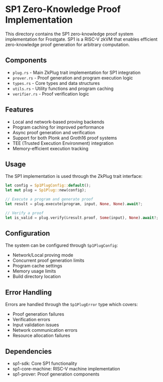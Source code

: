 # SP1 Zero-Knowledge Proof Implementation

This directory contains the SP1 zero-knowledge proof system implementation for Frostgate. SP1 is a RISC-V zkVM that enables efficient zero-knowledge proof generation for arbitrary computation.

## Components

- `plug.rs` - Main ZkPlug trait implementation for SP1 integration
- `prover.rs` - Proof generation and program execution logic
- `types.rs` - Core types and data structures
- `utils.rs` - Utility functions and program caching
- `verifier.rs` - Proof verification logic

## Features

- Local and network-based proving backends
- Program caching for improved performance
- Async proof generation and verification
- Support for both Plonk and Groth16 proof systems
- TEE (Trusted Execution Environment) integration
- Memory-efficient execution tracking

## Usage

The SP1 implementation is used through the ZkPlug trait interface:

```rust
let config = Sp1PlugConfig::default();
let mut plug = Sp1Plug::new(config);

// Execute a program and generate proof
let result = plug.execute(program, input, None, None).await?;

// Verify a proof
let is_valid = plug.verify(&result.proof, Some(input), None).await?;
```

## Configuration

The system can be configured through `Sp1PlugConfig`:

- Network/Local proving mode
- Concurrent proof generation limits
- Program cache settings
- Memory usage limits
- Build directory location

## Error Handling

Errors are handled through the `Sp1PlugError` type which covers:

- Proof generation failures
- Verification errors
- Input validation issues
- Network communication errors
- Resource allocation failures

## Dependencies

- sp1-sdk: Core SP1 functionality
- sp1-core-machine: RISC-V machine implementation
- sp1-prover: Proof generation components 